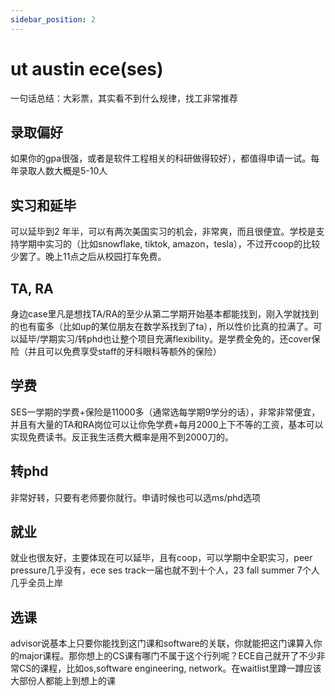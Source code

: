```yaml
---
sidebar_position: 2
---
```


# ut austin ece(ses)

一句话总结：大彩票，其实看不到什么规律，找工非常推荐

## 录取偏好

如果你的gpa很强，或者是软件工程相关的科研做得较好），都值得申请一试。每年录取人数大概是5-10人

## 实习和延毕

可以延毕到2 年半，可以有两次美国实习的机会，非常爽，而且很便宜。学校是支持学期中实习的（比如snowflake, tiktok, amazon，tesla），不过开coop的比较少罢了。晚上11点之后从校园打车免费。

## TA, RA
身边case里凡是想找TA/RA的至少从第二学期开始基本都能找到，刚入学就找到的也有蛮多（比如up的某位朋友在数学系找到了ta），所以性价比真的拉满了。可以延毕/学期实习/转phd也让整个项目充满flexibility。是学费全免的，还cover保险（并且可以免费享受staff的牙科眼科等额外的保险）

## 学费
SES一学期的学费+保险是11000多（通常选每学期9学分的话），非常非常便宜，并且有大量的TA和RA岗位可以让你免学费+每月2000上下不等的工资，基本可以实现免费读书。反正我生活费大概率是用不到2000刀的。

## 转phd

非常好转，只要有老师要你就行。申请时候也可以选ms/phd选项

## 就业

就业也很友好，主要体现在可以延毕，且有coop，可以学期中全职实习，peer pressure几乎没有，ece ses track一届也就不到十个人，23 fall summer 7个人 几乎全员上岸


## 选课

advisor说基本上只要你能找到这门课和software的关联，你就能把这门课算入你的major课程。那你想上的CS课有哪门不属于这个行列呢？ECE自己就开了不少非常CS的课程，比如os,software engineering, network。在waitlist里蹲一蹲应该大部份人都能上到想上的课
